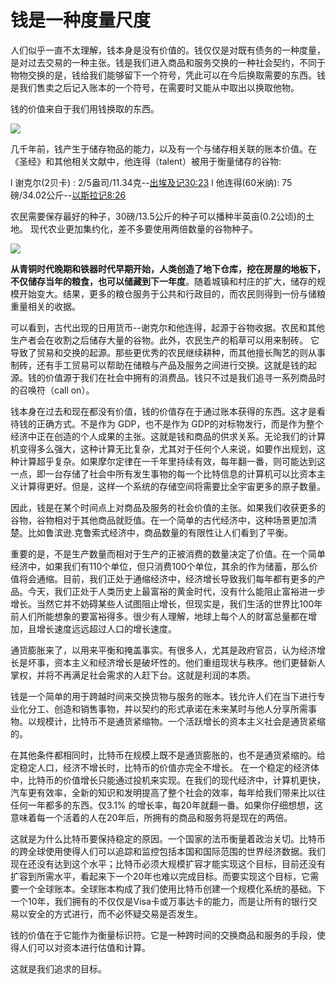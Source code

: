 # 钱是一种度量尺度

人们似乎一直不太理解，钱本身是没有价值的。钱仅仅是对既有债务的一种度量，是对过去交易的一种主张。钱是我们进入商品和服务交换的一种社会契约，不同于物物交换的是，钱给我们能够留下一个符号，凭此可以在今后换取需要的东西。钱是我们售卖之后记入账本的一个符号，在需要时又能从中取出以换取他物。

钱的价值来自于我们用钱换取的东西。

![](https://wx1.sinaimg.cn/large/69703d7fgy1g31twmdiwlj20yi0pqe81.jpg)

几千年前，钱产生于储存物品的能力，以及有一个与储存相关联的账本价值。在《圣经》和其他相关文献中，他连得（talent）被用于衡量储存的谷物:

l 谢克尔(2贝卡) : 2/5盎司/11.34克--[出埃及记30:23](https://biblehub.com/exodus/30-23.htm)
l 他连得(60米纳): 75磅/34.02公斤--[以斯拉记8:26](https://biblehub.com/ezra/8-26.htm)

农民需要保存最好的种子，30磅/13.5公斤的种子可以播种半英亩(0.2公顷)的土地。 现代农业更加集约化，差不多要使用两倍数量的谷物种子。

![](https://wx1.sinaimg.cn/large/69703d7fgy1g31tx7d4ooj20yi0ku7wh.jpg)

**从青铜时代晚期和铁器时代早期开始，人类创造了地下仓库，挖在房屋的地板下，不仅储存当年的粮食，也可以储藏到下一年度**。随着城镇和村庄的扩大，储存的规模开始变大。结果，更多的粮仓服务于公共和行政目的，而农民则得到一份与储粮重量相关的收据。

可以看到，古代出现的日用货币--谢克尔和他连得，起源于谷物收据。农民和其他生产者会在收割之后储存大量的谷物。此外，农民生产的稻草可以用来制砖。 它导致了贸易和交换的起源。那些更优秀的农民继续耕种，而其他擅长陶艺的则从事制砖，还有手工贸易可以帮助在储粮与产品及服务之间进行交换。这就是钱的起源。钱的价值源于我们在社会中拥有的消费品。钱只不过是我们追寻一系列商品时的召唤符（call on）。

钱本身在过去和现在都没有价值，钱的价值存在于通过账本获得的东西。这才是看待钱的正确方式。不是作为 GDP，也不是作为 GDP的对标物发行，而是作为整个经济中正在创造的个人成果的主张。这就是钱和商品的供求关系。无论我们的计算机变得多么强大，这种计算无比复杂，尤其对于任何个人来说，如要作出规划，这种计算超乎复杂。如果摩尔定律在一千年里持续有效，每年翻一番，则可能达到这一点，即一台存储了社会中所有发生事物的每一个比特信息的计算机可以比资本主义计算得更好。但是，这样一个系统的存储空间将需要比全宇宙更多的原子数量。

因此，钱是在某个时间点上对商品及服务的社会价值的主张。如果我们收获更多的谷物，谷物相对于其他商品就贬值。在一个简单的古代经济中，这种场景更加清楚。比如鲁滨逊.克鲁索式经济中，商品数量的有限性让人们看到了平衡。

重要的是，不是生产数量而相对于生产的正被消费的数量决定了价值。在一个简单经济中，如果我们有110个单位，但只消费100个单位，其余的作为储蓄，那么价值将会通缩。目前，我们正处于通缩经济中，经济增长导致我们每年都有更多的产品。今天，我们正处于人类历史上最富裕的黄金时代，没有什么能阻止富裕进一步增长。当然它并不妨碍某些人试图阻止增长，但现实是，我们生活的世界比100年前人们所能想象的要富裕得多。很少有人理解，地球上每个人的财富总量都在增加，且增长速度远远超过人口的增长速度。

通货膨胀来了，以用来平衡和掩盖事实。有很多人，尤其是政府官员，认为经济增长是坏事，资本主义和经济增长是破坏性的。他们重组现状与秩序。他们更替新人掌权，并将不再满足社会需求的人赶下台。这就是利润的本质。

钱是一个简单的用于跨越时间来交换货物与服务的账本。钱允许人们在当下进行专业化分工、创造和销售事物，并以契约的形式承诺在未来某时与他人分享所需事物。以规模计，比特币不是通货紧缩物。一个活跃增长的资本主义社会是通货紧缩的。

在其他条件都相同时，比特币在规模上既不是通货膨胀的，也不是通货紧缩的。给定稳定人口，经济不增长时，比特币的价值亦完全不增长。 在一个稳定的经济体中，比特币的价值增长只能通过投机来实现。在我们的现代经济中，计算机更快，汽车更有效率，全新的知识和发明提高了整个社会的效率，每年给我们带来比以往任何一年都多的东西。仅3.1% 的增长率，每20年就翻一番。如果你仔细想想，这意味着每一个活着的人在20年后，所拥有的商品和服务将是现在的两倍。

这就是为什么比特币要保持稳定的原因。一个国家的法币衡量着政治关切。比特币的跨全球使用使得人们可以追踪和监控包括本国和国际范围的世界经济数据。我们现在还没有达到这个水平；比特币必须大规模扩容才能实现这个目标，目前还没有扩容到所需水平，看起来下一个20年也难以完成目标。而要实现这个目标，它需要一个全球账本。全球账本构成了我们使用比特币创建一个规模化系统的基础。下一个10年，我们拥有的不仅仅是Visa卡或万事达卡的能力，而是让所有的银行交易以安全的方式进行，而不必怀疑交易是否发生。

钱的价值在于它能作为衡量标识符。它是一种跨时间的交换商品和服务的手段，使得人们可以对资本进行估值和计算。

这就是我们追求的目标。
